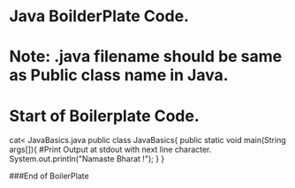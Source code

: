 # Java BoilderPlate Code. 

# Note: .java filename should be same as Public class name in Java. 


# Start of Boilerplate Code. 

cat<<EOF > JavaBasics.java
public class JavaBasics{
  public static void main(String args[]){
    #Print Output at stdout with next line character. 
    System.out.println("Namaste Bharat !");
  }
}

###End of BoilerPlate 
